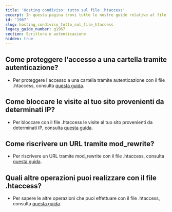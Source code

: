 ```yaml
---
title: 'Hosting condiviso: tutto sul file .htaccess'
excerpt: In questa pagina trovi tutte le nostre guide relative al file .htaccess.
id: '1967'
slug: hosting_condiviso_tutto_sul_file_htaccess
legacy_guide_number: g1967
section: Scrittura e autenticazione
hidden: true
---
```



## Come proteggere l'accesso a una cartella tramite autenticazione?

- Per proteggere l'accesso a una cartella tramite autenticazione con il file .htaccess, consulta [questa guida](https://www.ovh.it/g1968.hosting_condiviso_proteggere_laccesso_a_una_directory_tramite_autenticazione_con_il_file_htaccess).




## Come bloccare le visite al tuo sito provenienti da determinati IP?

- Per bloccare con il file .htaccess le visite al tuo sito provenienti da determinati IP, consulta [questa guida](https://www.ovh.it/g1970.hosting_condiviso_bloccare_visite_al_tuo_sito_provenienti_da_determinati_ip_con_il_file_htaccess).




## Come riscrivere un URL tramite mod_rewrite?

- Per riscrivere un URL tramite mod_rewrite con il file .htaccess, consulta [questa guida](https://www.ovh.it/g1971.hosting_condiviso_riscrivere_url_tramite_mod_rewrite_con_il_file_htaccess).




## Quali altre operazioni puoi realizzare con il file .htaccess?

- Per sapere le altre operazioni che puoi effettuare con il file .htaccess, consulta [questa guida](https://www.ovh.it/g1972.hosting_condiviso_altre_operazioni_possibili_con_il_file_htaccess).



